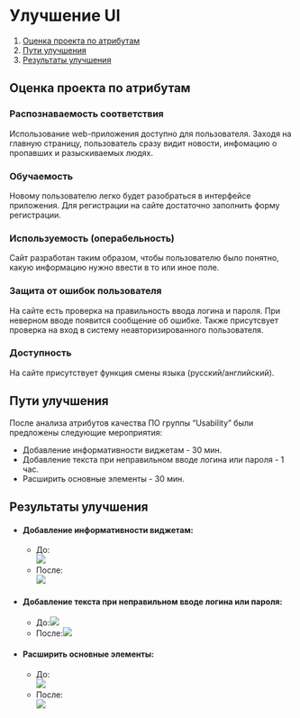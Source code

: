 # Улучшение UI
1. [Оценка проекта по атрибутам](#assessment) <br>
2. [Пути улучшения](#improvement)<br>
3. [Результаты улучшения](#results)<br>

<a name='assessment'></a>
## Оценка проекта по атрибутам
### Распознаваемость соответствия
Использование web-приложения доступно для пользователя. Заходя на главную страницу, пользователь сразу видит новости, инфомацию о пропавших и разыскиваемых людях. 
### Обучаемость
Новому пользователю легко будет разобраться в интерфейсе приложения. Для регистрации на сайте достаточно заполнить форму регистрации.
### Используемость (операбельность) 
Сайт разработан таким образом, чтобы пользователю было понятно, какую информацию нужно ввести в то или иное поле.
### Защита от ошибок пользователя
На сайте есть проверка на правильность ввода логина и пароля. При неверном вводе появится сообщение об ошибке. Также присутсвует проверка на вход в систему неавторизированного пользователя.
### Доступность
На сайте присутствует функция смены языка (русский/английский).

<a name='improvement'></a>
## Пути улучшения
После анализа атрибутов качества ПО группы “Usability” были предложены следующие мероприятия:
- Добавление информативности виджетам - 30 мин.
- Добавление текста при неправильном вводе логина или пароля - 1 час.
- Расширить основные элементы - 30 мин.

<a name='results'></a>
## Результаты улучшения
- #### Добавление информативности виджетам:
  - До:   
  ![](https://pp.userapi.com/c852124/v852124841/112b80/X4rDWbZ3VSI.jpg)
  - После:    
  ![](https://pp.userapi.com/c852124/v852124841/112b8f/FppWFPHwOCU.jpg)
- #### Добавление текста при неправильном вводе логина или пароля:
  - До:![](https://pp.userapi.com/c852124/v852124841/112b4b/D1nywA8sf78.jpg)
  - После:![](https://pp.userapi.com/c852124/v852124841/112b54/qyA7n2ixzEA.jpg)
- #### Расширить основные элементы:
  - До:    
  ![](https://pp.userapi.com/c852124/v852124026/111509/s9seKypKPFU.jpg)
  - После:    
  ![](https://pp.userapi.com/c852124/v852124026/111519/C4I0I_iSPyg.jpg)
